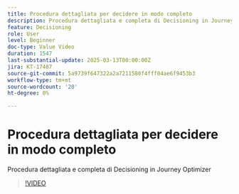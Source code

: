 ```yaml
---
title: Procedura dettagliata per decidere in modo completo
description: Procedura dettagliata e completa di Decisioning in Journey Optimizer
feature: Decisioning
role: User
level: Beginner
doc-type: Value Video
duration: 1547
last-substantial-update: 2025-03-13T00:00:00Z
jira: KT-17487
source-git-commit: 5a9739f647322a2a7211580f4fff04ae6f9453b3
workflow-type: tm+mt
source-wordcount: '20'
ht-degree: 0%

---
```



# Procedura dettagliata per decidere in modo completo

Procedura dettagliata e completa di Decisioning in Journey Optimizer

>[!VIDEO](https://video.tv.adobe.com/v/3451100/?learn=on&enablevpops)
